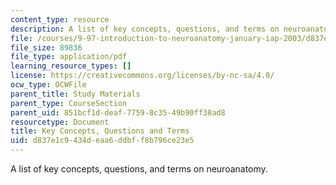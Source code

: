 ```yaml
---
content_type: resource
description: A list of key concepts, questions, and terms on neuroanatomy.
file: /courses/9-97-introduction-to-neuroanatomy-january-iap-2003/d837e1c9434deaa6ddbff8b796ce23e5_key_concepts.pdf
file_size: 89836
file_type: application/pdf
learning_resource_types: []
license: https://creativecommons.org/licenses/by-nc-sa/4.0/
ocw_type: OCWFile
parent_title: Study Materials
parent_type: CourseSection
parent_uid: 851bcf1d-deaf-7759-8c35-49b90ff38ad8
resourcetype: Document
title: Key Concepts, Questions and Terms
uid: d837e1c9-434d-eaa6-ddbf-f8b796ce23e5
---
```

A list of key concepts, questions, and terms on neuroanatomy.